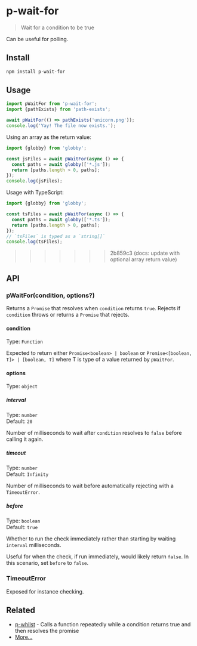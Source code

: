 # p-wait-for

> Wait for a condition to be true

Can be useful for polling.

## Install

```sh
npm install p-wait-for
```

## Usage

```js
import pWaitFor from 'p-wait-for';
import {pathExists} from 'path-exists';

await pWaitFor(() => pathExists('unicorn.png'));
console.log('Yay! The file now exists.');
```

Using an array as the return value:

```js
import {globby} from 'globby';

const jsFiles = await pWaitFor(async () => {
  const paths = await globby(['*.js']);
  return [paths.length > 0, paths];
});
console.log(jsFiles);
```

Usage with TypeScript:

```ts
import {globby} from 'globby';

const tsFiles = await pWaitFor(async () => {
  const paths = await globby(['*.ts']);
  return [paths.length > 0, paths];
});
// `tsFiles` is typed as a `string[]`
console.log(tsFiles);
```

>>>>>>> 2b859c3 (docs: update with optional array return value)
## API

### pWaitFor(condition, options?)

Returns a `Promise` that resolves when `condition` returns `true`. Rejects if `condition` throws or returns a `Promise` that rejects.

#### condition

Type: `Function`

Expected to return either `Promise<boolean> | boolean` or `Promise<[boolean, T]> | [boolean, T]` where T is type of a value returned by `pWaitFor`.

#### options

Type: `object`

##### interval

Type: `number`\
Default: `20`

Number of milliseconds to wait after `condition` resolves to `false` before calling it again.

##### timeout

Type: `number`\
Default: `Infinity`

Number of milliseconds to wait before automatically rejecting with a `TimeoutError`.

##### before

Type: `boolean`\
Default: `true`

Whether to run the check immediately rather than starting by waiting `interval` milliseconds.

Useful for when the check, if run immediately, would likely return `false`. In this scenario, set `before` to `false`.

### TimeoutError

Exposed for instance checking.

## Related

- [p-whilst](https://github.com/sindresorhus/p-whilst) - Calls a function repeatedly while a condition returns true and then resolves the promise
- [More…](https://github.com/sindresorhus/promise-fun)

